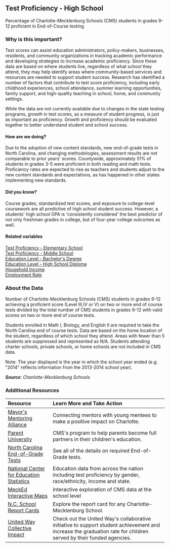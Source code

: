 ## Test Proficiency - High School
Percentage of Charlotte-Mecklenburg Schools (CMS) students in grades 9-12 proficient in End-of-Course testing

### Why is this important?
Test scores can assist education administrators, policy-makers, businesses, residents, and community organizations in tracking academic performance and developing strategies to increase academic proficiency. Since these data are based on where students live, regardless of what school they attend, they may help identify areas where community-based services and resources are needed to support student success. Research has identified a number of factors that contribute to test score proficiency, including early childhood experiences, school attendance, summer learning opportunities, family support, and high-quality teaching in school, home, and community settings.

While the data are not currently available due to changes in the state testing programs, *growth* in test scores, as a measure of student progress, is just as important as proficiency. Growth and proficiency should be evaluated together to better understand student and school success.

#### How are we doing?
Due to the adoption of new content standards, new end-of-grade tests in North Carolina, and changing methodologies, assessment results are not comparable to prior years' scores. Countywide, approximately 51% of students in grades 3-5 were proficient in both reading and math tests. Proficiency rates are expected to rise as teachers and students adjust to the new content standards and expectations, as has happened in other states implementing new standards.  

#### Did you know?
Course grades, standardized test scores, and exposure to college-level coursework are all predictive of high school student success. However, a students' high school GPA is 'consistently considered' the best predictor of not only freshman grades in college, but of four-year college outcomes as well.

#### Related variables
<a href="javascript:void(0)" onclick="model.metricId = 'm62'">Test Proficiency - Elementary School</a>  
<a href="javascript:void(0)" onclick="model.metricId = 'm63'">Test Proficiency - Middle School</a>  
<a href="javascript:void(0)" onclick="model.metricId = 'm20'">Education Level - Bachelor's Degree</a>  
<a href="javascript:void(0)" onclick="model.metricId = 'm39'">Education Level - High School Diploma</a>  
<a href="javascript:void(0)" onclick="model.metricId = 'm37'">Household Income</a>  
<a href="javascript:void(0)" onclick="model.metricId = 'm38'">Employment Rate</a>  

### About the Data
Number of Charlotte-Mecklenburg Schools (CMS) students in grades 9-12 achieving a proficient score (Level III,IV or V) on two or more end of course tests divided by the total number of CMS students in grades 9-12 with valid scores on two or more end of course tests.

Students enrolled in Math I, Biology, and English II are required to take the North Carolina end of course tests. Data are based on the home location of the student, regardless of which school they attend. Areas with fewer than 5 students are suppressed and represented as N/A. Students attending charter schools, private schools, or home schools are not included in CMS data.  

Note: The year displayed is the year in which the school year ended (e.g. "2014" reflects information from the 2013-2014 school year).


_**Source**: Charlotte-Mecklenburg Schools_

### Additional Resources
|Resource | Learn More and Take Action |
|:--- | :--- |
|[Mayor's Mentoring Alliance](http://charlottenc.gov/Mayor/Youth/MMA/Pages/default.aspx)| Connecting mentors with young mentees to make a positive impact on Charlotte.
|[Parent University](http://www.cms.k12.nc.us/parents/ParentUniv/Pages/default.aspx)|CMS's program to help parents become full partners in their children's education.
|[North Carolina End-of-Grade Tests](http://www.ncpublicschools.org/accountability/testing/eog/)| See all of the details on required End-of-Grade tests.
|[National Center for Education Statistics](http://nces.ed.gov/) |Education data from across the nation including test proficiency by gender, race/ethnicity, income and state.
|[MeckEd Interactive Maps](http://www.mecked.org/mecked-interactive-data-maps-of-cms/)|Interactive exploration of CMS data at the school level
|[N.C. School Report Cards](http://www.ncreportcards.org/src/search.jsp?pYear=2012-2013&pList=1&pListVal=600%3ACharlotte-Mecklenburg+Schools+++++++++++&GO2=GO)| Explore the report card for any Charlotte-Mecklenburg School.
|[United Way Collective Impact](https://uwcentralcarolinas.org/35-people-we-help/collective-impact) |Check out the United Way's collaborative initiative to support student achievement and increase the graduation rate for children served by their funded agencies.

